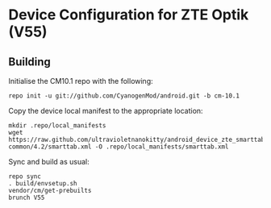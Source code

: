 Device Configuration for ZTE Optik (V55)
===============

Building
---------------

Initialise the CM10.1 repo with the following:

    repo init -u git://github.com/CyanogenMod/android.git -b cm-10.1

Copy the device local manifest to the appropriate location:

	mkdir .repo/local_manifests
	wget https://raw.github.com/ultravioletnanokitty/android_device_zte_smarttab-common/4.2/smarttab.xml -O .repo/local_manifests/smarttab.xml
	
Sync and build as usual:

	repo sync
	. build/envsetup.sh
	vendor/cm/get-prebuilts
	brunch V55
